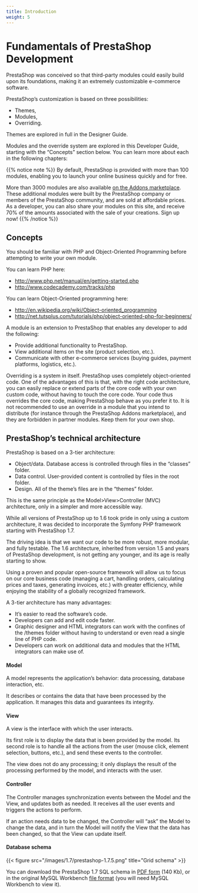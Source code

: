 ```yaml
---
title: Introduction
weight: 5
---
```


# Fundamentals of PrestaShop Development

PrestaShop was conceived so that third-party modules could easily build upon its foundations, making it an extremely customizable e-commerce software.

PrestaShop’s customization is based on three possibilities:

* Themes,
* Modules,
* Overriding.

Themes are explored in full in the Designer Guide.

Modules and the override system are explored in this Developer Guide, starting with the “Concepts” section below. You can learn more about each in the following chapters:

{{% notice note %}}
By default, PrestaShop is provided with more than 100 modules, enabling you to launch your online business quickly and for free.

More than 3000 modules are also available [on the Addons marketplace](https://addons.prestashop.com/en/2-modules-prestashop). These additional modules were built by the PrestaShop company or members of the PrestaShop community, and are sold at affordable prices. As a developer, you can also share your modules on this site, and receive 70% of the amounts associated with the sale of your creations. Sign up now!
{{% /notice %}}

## Concepts

You should be familiar with PHP and Object-Oriented Programming before attempting to write your own module.

You can learn PHP here:

* http://www.php.net/manual/en/getting-started.php
* http://www.codecademy.com/tracks/php

You can learn Object-Oriented programming here:

* http://en.wikipedia.org/wiki/Object-oriented_programming
* http://net.tutsplus.com/tutorials/php/object-oriented-php-for-beginners/

A module is an extension to PrestaShop that enables any developer to add the following:

* Provide additional functionality to PrestaShop.
* View additional items on the site (product selection, etc.).
* Communicate with other e-commerce services (buying guides, payment platforms, logistics, etc.).

Overriding is a system in itself. PrestaShop uses completely object-oriented code. One of the advantages of this is that, with the right code architecture, you can easily replace or extend parts of the core code with your own custom code, without having to touch the core code. Your code thus overrides the core code, making PrestaShop behave as you prefer it to. It is not recommended to use an override in a module that you intend to distribute (for instance through the PrestaShop Addons marketplace), and they are forbidden in partner modules. Keep them for your own shop.

## PrestaShop’s technical architecture

PrestaShop is based on a 3-tier architecture:

* Object/data. Database access is controlled through files in the “classes” folder.
* Data control. User-provided content is controlled by files in the root folder.
* Design. All of the theme’s files are in the “themes” folder.

This is the same principle as the Model>View>Controller (MVC) architecture, only in a simpler and more accessible way.

While all versions of PrestaShop up to 1.6 took pride in only using a custom architecture, it was decided to incorporate the Symfony PHP framework starting with PrestaShop 1.7.

The driving idea is that we want our code to be more robust, more modular, and fully testable. The 1.6 architecture, inherited from version 1.5 and years of PrestaShop development, is not getting any younger, and its age is really starting to show.

Using a proven and popular open-source framework will allow us to focus on our core business code (managing a cart, handling orders, calculating prices and taxes, generating invoices, etc.) with greater efficiency, while enjoying the stability of a globally recognized framework.

A 3-tier architecture has many advantages:

* It’s easier to read the software’s code.
* Developers can add and edit code faster.
* Graphic designer and HTML integrators can work with the confines of the /themes folder without having to understand or even read a single line of PHP code.
* Developers can work on additional data and modules that the HTML integrators can make use of.

#### Model
A model represents the application’s behavior: data processing, database interaction, etc.

It describes or contains the data that have been processed by the application. It manages this data and guarantees its integrity.

#### View
A view is the interface with which the user interacts.

Its first role is to display the data that is been provided by the model. Its second role is to handle all the actions from the user (mouse click, element selection, buttons, etc.), and send these events to the controller.

The view does not do any processing; it only displays the result of the processing performed by the model, and interacts with the user.

#### Controller
The Controller manages synchronization events between the Model and the View, and updates both as needed. It receives all the user events and triggers the actions to perform.

If an action needs data to be changed, the Controller will “ask” the Model to change the data, and in turn the Model will notify the View that the data has been changed, so that the View can update itself.

#### Database schema

{{< figure src="/images/1.7/prestashop-1.7.5.png" title="Grid schema" >}}

You can download the PrestaShop 1.7 SQL schema in [PDF form](/files/1.7/prestashop-1.7.5.pdf) (140 Kb), or in the original MySQL Workbench [file format](/files/1.7/prestashop-1.7.5.mwb) (you will need MySQL Workbench to view it).